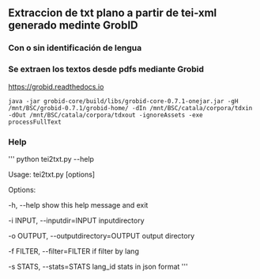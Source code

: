 ## Extraccion de txt plano a partir de tei-xml generado medinte GrobID
### Con o sin identificación de lengua

### Se extraen los textos desde pdfs mediante Grobid

https://grobid.readthedocs.io


```
java -jar grobid-core/build/libs/grobid-core-0.7.1-onejar.jar -gH /mnt/BSC/grobid-0.7.1/grobid-home/ -dIn /mnt/BSC/catala/corpora/tdxin -dOut /mnt/BSC/catala/corpora/tdxout -ignoreAssets -exe processFullText
```

### Help
'''
python tei2txt.py --help

Usage: tei2txt.py [options]


Options:

  -h, --help            show this help message and exit
  
  -i INPUT, --inputdir=INPUT
                        inputdirectory
                        
  -o OUTPUT, --outputdirectory=OUTPUT
                        output directory
                        
  -f FILTER, --filter=FILTER
                        if filter by lang
                        
  -s STATS, --stats=STATS
                        lang_id stats in json format
 '''

